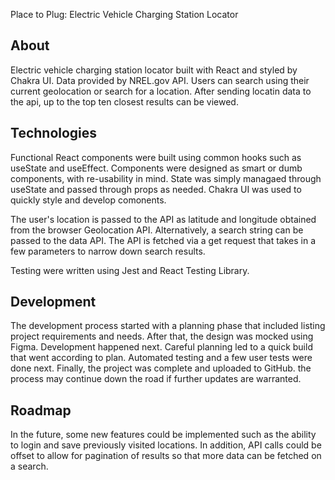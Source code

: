 Place to Plug: Electric Vehicle Charging Station Locator

## About
Electric vehicle charging station locator built with React and styled by Chakra UI. Data provided by NREL.gov API. Users can search using their current geolocation or search for a location. After sending locatin data to the api, up to the top ten closest results can be viewed.

## Technologies
Functional React components were built using common hooks such as useState and useEffect. Components were designed as smart or dumb components, with re-usability in mind. State was simply managaed through useState and passed through props as needed. Chakra UI was used to quickly style and develop comonents. 

The user's location is passed to the API as latitude and longitude obtained from the browser Geolocation API. Alternatively, a search string can be passed to the data API. The API is fetched via a get request that takes in a few parameters to narrow down search results. 

Testing were written using Jest and React Testing Library.

## Development
The development process started with a planning phase that included listing project requirements and needs. After that, the design was mocked using Figma. Development happened next. Careful planning led to a quick build that went according to plan. Automated testing and a few user tests were done next. Finally, the project was complete and uploaded to GitHub. the process may continue down the road if further updates are warranted.

## Roadmap
In the future, some new features could be implemented such as the ability to login and save previously visited locations. In addition, API calls could be offset to allow for pagination of results so that more data can be fetched on a search. 
